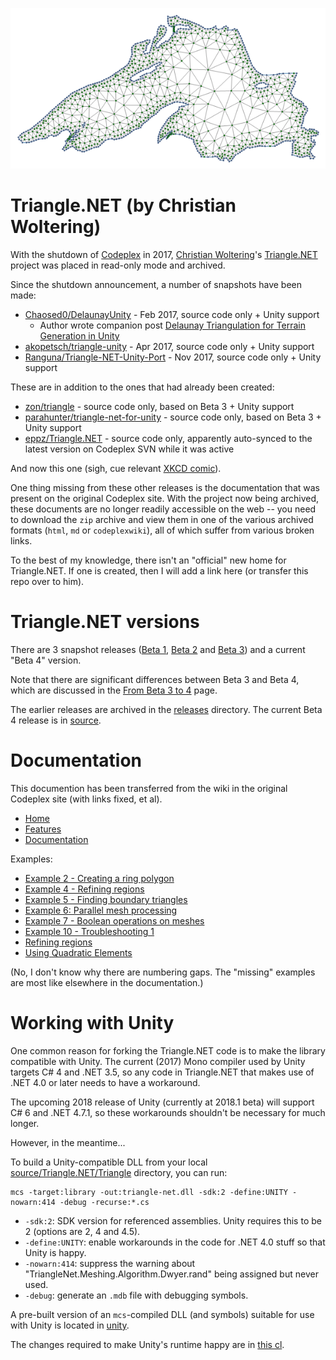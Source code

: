 ![Mesh Lake Superior](wiki/Home_mesh-superior.png)

# Triangle.NET (by Christian Woltering)

With the shutdown of [Codeplex](https://archive.codeplex.com/) in 2017, [Christian Woltering](https://github.com/wo80)'s [Triangle.NET](https://archive.codeplex.com/?p=triangle) project was placed in read-only mode and archived.

Since the shutdown announcement, a number of snapshots have been made:

* [Chaosed0/DelaunayUnity](https://github.com/Chaosed0/DelaunayUnity) - Feb 2017, source code only + Unity support
   * Author wrote companion post [Delaunay Triangulation for Terrain Generation in Unity](https://straypixels.net/delaunay-triangulation-terrain/)
* [akopetsch/triangle-unity](https://github.com/akopetsch/triangle-unity) - Apr 2017, source code only + Unity support
* [Ranguna/Triangle-NET-Unity-Port](https://github.com/Ranguna/Triangle-NET-Unity-Port) - Nov 2017, source code only + Unity support

These are in addition to the ones that had already been created:

* [zon/triangle](https://github.com/zon/triangle) - source code only, based on Beta 3 + Unity support
* [parahunter/triangle-net-for-unity](https://github.com/parahunter/triangle-net-for-unity) - source code only, based on Beta 3 + Unity support
* [eppz/Triangle.NET](https://github.com/eppz/Triangle.NET) - source code only, apparently auto-synced to the latest version on Codeplex SVN while it was active

And now this one (sigh, cue relevant [XKCD comic](https://xkcd.com/927/)).

One thing missing from these other releases is the documentation that was present on the original Codeplex site. With the project now being archived, these documents are no longer readily accessible on the web -- you need to download the `zip` archive and view them in one of the various archived formats (`html`, `md` or `codeplexwiki`), all of which suffer from various broken links.

To the best of my knowledge, there isn't an "official" new home for Triangle.NET. If one is created, then I will add a link here (or transfer this repo over to him).

# Triangle.NET versions

There are 3 snapshot releases
([Beta 1](/releases/Triangle.NET%20Beta%201),
[Beta 2](/releases/Triangle.NET%20Beta%202)
and [Beta 3](/releases/Triangle.NET%20Beta%203))
and a current "Beta 4" version.

Note that there are significant differences between Beta 3 and Beta 4, which are discussed in the [From Beta 3 to 4](wiki/From_Beta_3_To_4.md) page.

The earlier releases are archived in the [releases](/releases) directory. The current Beta 4 release is in [source](/source).

# Documentation

This documention has been transferred from the wiki in the original Codeplex site (with links fixed, et al).

* [Home](wiki/Home.md)
* [Features](wiki/Features.md)
* [Documentation](wiki/Documentation.md)

Examples:

* [Example 2 - Creating a ring polygon](wiki/Example_2.md)
* [Example 4 - Refining regions](wiki/Example_4.md)
* [Example 5 - Finding boundary triangles](wiki/Example_5.md)
* [Example 6: Parallel mesh processing](wiki/Parallel_mesh_processing.md)
* [Example 7 - Boolean operations on meshes](wiki/Example_7.md)
* [Example 10 - Troubleshooting 1](wiki/Example_10.md)
* [Refining regions](wiki/Regions.md)
* [Using Quadratic Elements](wiki/Quadratic_Elements.md)

(No, I don't know why there are numbering gaps. The "missing" examples are most like elsewhere in the documentation.)

# Working with Unity

One common reason for forking the Triangle.NET code is to make the library compatible with Unity. The current (2017) Mono compiler used by Unity targets C# 4 and .NET 3.5, so any code in Triangle.NET that makes use of .NET 4.0 or later needs to have a workaround.

The upcoming 2018 release of Unity (currently at 2018.1 beta) will support C# 6 and .NET 4.7.1, so these workarounds shouldn't be necessary for much longer.

However, in the meantime...

To build a Unity-compatible DLL from your local [source/Triangle.NET/Triangle](source/Triangle.NET/Triangle) directory, you can run:

```
mcs -target:library -out:triangle-net.dll -sdk:2 -define:UNITY -nowarn:414 -debug -recurse:*.cs
```

* `-sdk:2`: SDK version for referenced assemblies. Unity requires this to be 2 (options are 2, 4 and 4.5).
* `-define:UNITY`: enable workarounds in the code for .NET 4.0 stuff so that Unity is happy.
* `-nowarn:414`: suppress the warning about "TriangleNet.Meshing.Algorithm.Dwyer.rand" being assigned but never used.
* `-debug`: generate an `.mdb` file with debugging symbols.

A pre-built version of an `mcs`-compiled DLL (and symbols) suitable for use with Unity is located in [unity](unity).

The changes required to make Unity's runtime happy are in [this cl](https://github.com/garykac/triangle.net/commit/19bfd1b4eb79eb783511f69bc1593cf84261b256).

